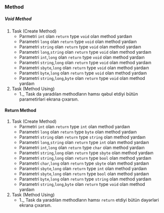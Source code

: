 ### Method
##### Void  Method
1. Task (Create Method)
	 - Parmetri `int` olan `return` type `void` olan method yardaın
	 - Parametri `long` olan  `return` type `void` olan method yardaın
	 - Parametri `string` olan  `return` type `void` olan method yardaın
	 - Parametri `long`,`string` olan  `return` type `void` olan method yardaın
	 - Parametri `int`,`long` olan  `return` type `void` olan method yardaın
	 - Parametri `string`,`long` olan  `return` type `void` olan method yardaın
	 - Parametri `sbyte`,`long` olan  `return` type `void` olan method yardaın
	 - Parametri `byte`,`long` olan  `return` type `void` olan method yardaın
	 - Parametri `string`,`long`,`byte` olan  `return` type `void` olan method yardaın
2. Task (Method Using)
	- 1._ Task da yaradılan methodların hamsı qəbul etdiyi bütün parametirləri ekrana çıxarsın.

#### Return Method
1. Task (Create Method)
	 - Parmetri `int` olan `return` type `int` olan method yardaın
	 - Parametri `long` olan  `return` type `byte` olan method yardaın
	 - Parametri `string` olan  `return` type `string` olan method yardaın
	 - Parametri `long`,`string` olan  `return` type `int` olan method yardaın
	 - Parametri `int`,`long` olan  `return` type `char` olan method yardaın
	 - Parametri `string`,`long` olan  `return` type `sbyte` olan method yardaın
	 - Parametri `string`,`long` olan  `return` type `bool` olan method yardaın
	 - Parametri `char`,`long` olan  `return` type `sbyte` olan method yardaın
	 - Parametri `sbyte`,`long` olan  `return` type `int` olan method yardaın
	 - Parametri `sbyte`,`long` olan  `return` type `bool` olan method yardaın
	 - Parametri `byte`,`long` olan  `return` type `string` olan method yardaın
	 - Parametri `string`,`long`,`byte` olan  `return` type `void` olan method yardaın
2. Task (Method Using)
	- 1._ Task da yaradılan methodların hamsı  `return` etdiyi bütün dəyərləri ekrana çıxarsın.
